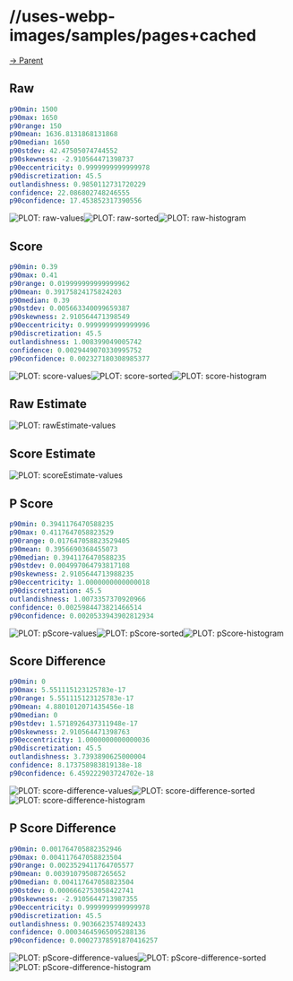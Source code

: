 
# //uses-webp-images/samples/pages+cached

[→ Parent](../..)


## Raw


```yaml
p90min: 1500
p90max: 1650
p90range: 150
p90mean: 1636.8131868131868
p90median: 1650
p90stdev: 42.47505074744552
p90skewness: -2.910564471398737
p90eccentricity: 0.9999999999999978
p90discretization: 45.5
outlandishness: 0.9850112731720229
confidence: 22.086802748246555
p90confidence: 17.453852317390556

```

![PLOT: raw-values](./raw/values.svg)![PLOT: raw-sorted](./raw/sorted.svg)![PLOT: raw-histogram](./raw/histogram.svg)
## Score


```yaml
p90min: 0.39
p90max: 0.41
p90range: 0.019999999999999962
p90mean: 0.39175824175824203
p90median: 0.39
p90stdev: 0.005663340099659387
p90skewness: 2.910564471398549
p90eccentricity: 0.9999999999999996
p90discretization: 45.5
outlandishness: 1.008399049005742
confidence: 0.0029449070330995752
p90confidence: 0.002327180308985377

```

![PLOT: score-values](./score/values.svg)![PLOT: score-sorted](./score/sorted.svg)![PLOT: score-histogram](./score/histogram.svg)
## Raw Estimate

![PLOT: rawEstimate-values](./rawEstimate/values.svg)
## Score Estimate

![PLOT: scoreEstimate-values](./scoreEstimate/values.svg)
## P Score


```yaml
p90min: 0.3941176470588235
p90max: 0.4117647058823529
p90range: 0.017647058823529405
p90mean: 0.3956690368455073
p90median: 0.3941176470588235
p90stdev: 0.004997064793817108
p90skewness: 2.9105644713988235
p90eccentricity: 1.0000000000000018
p90discretization: 45.5
outlandishness: 1.0073357370920966
confidence: 0.0025984473821466514
p90confidence: 0.0020533943902812934

```

![PLOT: pScore-values](./pScore/values.svg)![PLOT: pScore-sorted](./pScore/sorted.svg)![PLOT: pScore-histogram](./pScore/histogram.svg)
## Score Difference


```yaml
p90min: 0
p90max: 5.551115123125783e-17
p90range: 5.551115123125783e-17
p90mean: 4.8801012071435456e-18
p90median: 0
p90stdev: 1.5718926437311948e-17
p90skewness: 2.910564471398763
p90eccentricity: 1.0000000000000036
p90discretization: 45.5
outlandishness: 3.7393890625000004
confidence: 8.173758983819138e-18
p90confidence: 6.459222903724702e-18

```

![PLOT: score-difference-values](./score-difference/values.svg)![PLOT: score-difference-sorted](./score-difference/sorted.svg)![PLOT: score-difference-histogram](./score-difference/histogram.svg)
## P Score Difference


```yaml
p90min: 0.001764705882352946
p90max: 0.004117647058823504
p90range: 0.0023529411764705577
p90mean: 0.003910795087265652
p90median: 0.004117647058823504
p90stdev: 0.0006662753058422741
p90skewness: -2.9105644713987355
p90eccentricity: 0.9999999999999978
p90discretization: 45.5
outlandishness: 0.9036623574892433
confidence: 0.00034645965095288136
p90confidence: 0.00027378591870416257

```

![PLOT: pScore-difference-values](./pScore-difference/values.svg)![PLOT: pScore-difference-sorted](./pScore-difference/sorted.svg)![PLOT: pScore-difference-histogram](./pScore-difference/histogram.svg)